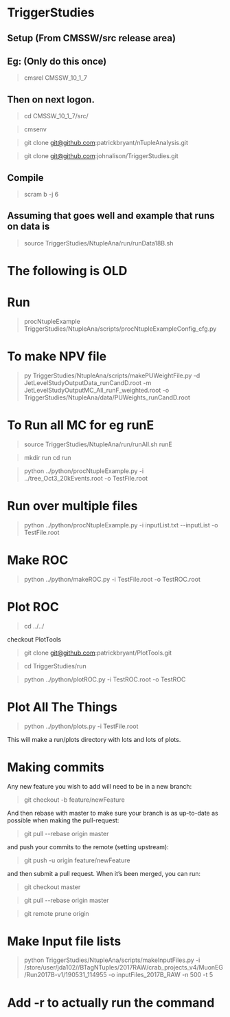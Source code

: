 # TriggerStudies

## Setup  (From CMSSW/src release area)

## Eg: (Only do this once)
> cmsrel CMSSW_10_1_7


## Then on next logon.

> cd CMSSW_10_1_7/src/

> cmsenv

> git clone git@github.com:patrickbryant/nTupleAnalysis.git

> git clone git@github.com:johnalison/TriggerStudies.git

## Compile

> scram b -j 6


## Assuming that goes well and example that runs on data is

> source TriggerStudies/NtupleAna/run/runData18B.sh

#
# The following is OLD
#


# Run
> procNtupleExample TriggerStudies/NtupleAna/scripts/procNtupleExampleConfig_cfg.py

# To make NPV file
>  py TriggerStudies/NtupleAna/scripts/makePUWeightFile.py -d JetLevelStudyOutputData_runCandD.root -m JetLevelStudyOutputMC_All_runF_weighted.root -o TriggerStudies/NtupleAna/data/PUWeights_runCandD.root

# To Run all MC for eg runE
> source TriggerStudies/NtupleAna/run/runAll.sh runE


> mkdir run
> cd run


> python ../python/procNtupleExample.py -i ../tree_Oct3_20kEvents.root -o TestFile.root

# Run over multiple files
> python     ../python/procNtupleExample.py -i inputList.txt  --inputList  -o TestFile.root

# Make ROC
> python ../python/makeROC.py -i TestFile.root -o TestROC.root
# Plot ROC
> cd ../../

checkout PlotTools
> git clone git@github.com:patrickbryant/PlotTools.git

> cd TriggerStudies/run

> python ../python/plotROC.py -i TestROC.root -o TestROC

# Plot All The Things
> python ../python/plots.py -i TestFile.root

This will make a run/plots directory with lots and lots of plots. 

# Making commits
Any new feature you wish to add will need to be in a new branch:
> git checkout -b feature/newFeature

And then rebase with master to make sure your branch is as up-to-date as possible when making the pull-request:
> git pull --rebase origin master

and push your commits to the remote (setting upstream):
> git push -u origin feature/newFeature

and then submit a pull request. When it’s been merged, you can run:
> git checkout master

> git pull --rebase origin master

> git remote prune origin

# Make Input file lists


> python TriggerStudies/NtupleAna/scripts/makeInputFiles.py  -i /store/user/jda102//BTagNTuples/2017RAW/crab_projects_v4/MuonEG/Run2017B-v1/190531_114955  -o inputFiles_2017B_RAW -n 500 -t 5

# Add -r to actually run the command


